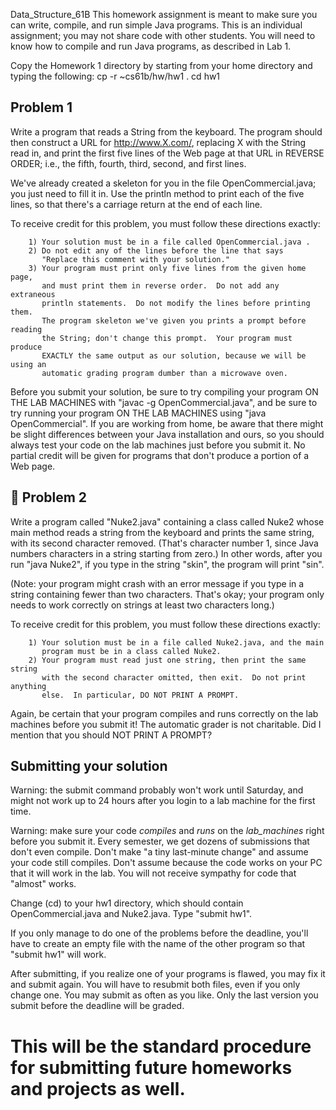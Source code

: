 Data_Structure_61B
This homework assignment is meant to make sure you can write, compile, and run
simple Java programs.  This is an individual assignment; you may not share
code with other students.  You will need to know how to compile and run Java
programs, as described in Lab 1.

Copy the Homework 1 directory by starting from your home directory and typing
the following:
        cp -r ~cs61b/hw/hw1 .
        cd hw1

Problem 1
---------
Write a program that reads a String from the keyboard.  The program should then
construct a URL for http://www.X.com/, replacing X with the String read in, and
print the first five lines of the Web page at that URL in REVERSE ORDER; i.e.,
the fifth, fourth, third, second, and first lines.

We've already created a skeleton for you in the file OpenCommercial.java; you
just need to fill it in.  Use the println method to print each of the five
lines, so that there's a carriage return at the end of each line.

To receive credit for this problem, you must follow these directions exactly:

        1) Your solution must be in a file called OpenCommercial.java .
        2) Do not edit any of the lines before the line that says 
           "Replace this comment with your solution."
        3) Your program must print only five lines from the given home page,
           and must print them in reverse order.  Do not add any extraneous
           println statements.  Do not modify the lines before printing them.
           The program skeleton we've given you prints a prompt before reading
           the String; don't change this prompt.  Your program must produce
           EXACTLY the same output as our solution, because we will be using an
           automatic grading program dumber than a microwave oven.

Before you submit your solution, be sure to try compiling your program ON THE
LAB MACHINES with "javac -g OpenCommercial.java", and be sure to try running
your program ON THE LAB MACHINES using "java OpenCommercial".  If you are
working from home, be aware that there might be slight differences between your
Java installation and ours, so you should always test your code on the lab
machines just before you submit it.  No partial credit will be given for
programs that don't produce a portion of a Web page.


Problem 2
---------
Write a program called "Nuke2.java" containing a class called Nuke2 whose main
method reads a string from the keyboard and prints the same string, with its
second character removed.  (That's character number 1, since Java numbers
characters in a string starting from zero.)  In other words, after you run
"java Nuke2", if you type in the string "skin", the program will print "sin".

(Note:  your program might crash with an error message if you type in a string
containing fewer than two characters.  That's okay; your program only needs to
work correctly on strings at least two characters long.)

To receive credit for this problem, you must follow these directions exactly:

        1) Your solution must be in a file called Nuke2.java, and the main
           program must be in a class called Nuke2.
        2) Your program must read just one string, then print the same string
           with the second character omitted, then exit.  Do not print anything
           else.  In particular, DO NOT PRINT A PROMPT.

Again, be certain that your program compiles and runs correctly on the lab
machines before you submit it!  The automatic grader is not charitable.
Did I mention that you should NOT PRINT A PROMPT?

Submitting your solution
------------------------
Warning:  the submit command probably won't work until Saturday, and might not
work up to 24 hours after you login to a lab machine for the first time.

Warning:  make sure your code _compiles_ and _runs_ on the _lab_machines_ right
before you submit it.  Every semester, we get dozens of submissions that don't
even compile.  Don't make "a tiny last-minute change" and assume your code
still compiles.  Don't assume because the code works on your PC that it will
work in the lab.  You will not receive sympathy for code that "almost" works.

Change (cd) to your hw1 directory, which should contain OpenCommercial.java and
Nuke2.java.  Type "submit hw1".

If you only manage to do one of the problems before the deadline, you'll have
to create an empty file with the name of the other program so that "submit hw1"
will work.

After submitting, if you realize one of your programs is flawed, you may fix
it and submit again.  You will have to resubmit both files, even if you only
change one.  You may submit as often as you like.  Only the last version you
submit before the deadline will be graded.

This will be the standard procedure for submitting future homeworks and projects as well.
==================
